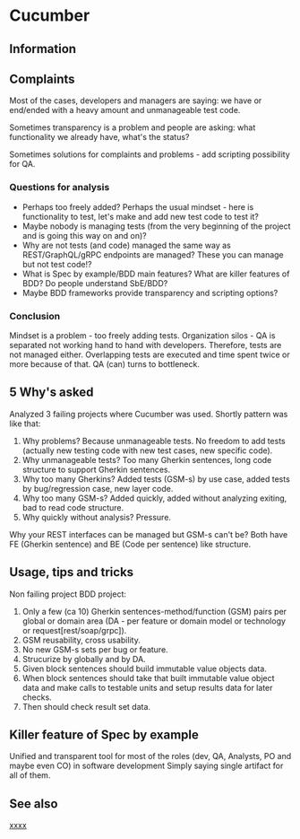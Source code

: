 # Cucumber

## Information

## Complaints

Most of the cases, developers and managers are saying: we have or end/ended with a heavy amount and unmanageable test
code.

Sometimes transparency is a problem and people are asking: what functionality we already have, what's the status?

Sometimes solutions for complaints and problems - add scripting possibility for QA.

### Questions for analysis

* Perhaps too freely added? Perhaps the usual mindset - here is functionality to test, let's make and add new test code
  to test it?
* Maybe nobody is managing tests (from the very beginning of the project and is going this way on and on)?
* Why are not tests (and code) managed the same way as REST/GraphQL/gRPC endpoints are managed? These you can manage
  but not test code!?
* What is Spec by example/BDD main features? What are killer features of BDD? Do people understand SbE/BDD?
* Maybe BDD frameworks provide transparency and scripting options?

### Conclusion

Mindset is a problem - too freely adding tests.
Organization silos - QA is separated not working hand to hand with developers.
Therefore, tests are not managed either.
Overlapping tests are executed and time spent twice or more because of that. QA (can) turns to bottleneck.

## 5 Why's asked

Analyzed 3 failing projects where Cucumber was used. Shortly pattern was like that:

1. Why problems? Because unmanageable tests. No freedom to add tests (actually new testing code with new test cases, new
   specific code).
2. Why unmanageable tests? Too many Gherkin sentences, long code structure to support Gherkin sentences.
3. Why too many Gherkins? Added tests (GSM-s) by use case, added tests by bug/regression case, new layer code.
4. Why too many GSM-s? Added quickly, added without analyzing exiting, bad to read code structure.
5. Why quickly without analysis? Pressure.

Why your REST interfaces can be managed but GSM-s can't be? Both have FE (Gherkin sentence) and BE (Code per sentence)
like structure.

## Usage, tips and tricks

Non failing project BDD project:

1. Only a few (ca 10) Gherkin sentences-method/function (GSM) pairs per global or domain area (DA - per feature or
   domain model or technology or request[rest/soap/grpc]).
2. GSM reusability, cross usability.
3. No new GSM-s sets per bug or feature.
4. Strucurize by globally and by DA.
5. Given block sentences should build immutable value objects data.
6. When block sentences should take that built immutable value object data and make calls to testable units and setup
   results data for later checks.
7. Then should check result set data.

## Killer feature of Spec by example

Unified and transparent tool for most of the roles (dev, QA, Analysts, PO and maybe even CO) in software development
Simply saying single artifact for all of them.

## See also

[xxxx](http://yyyyy)
